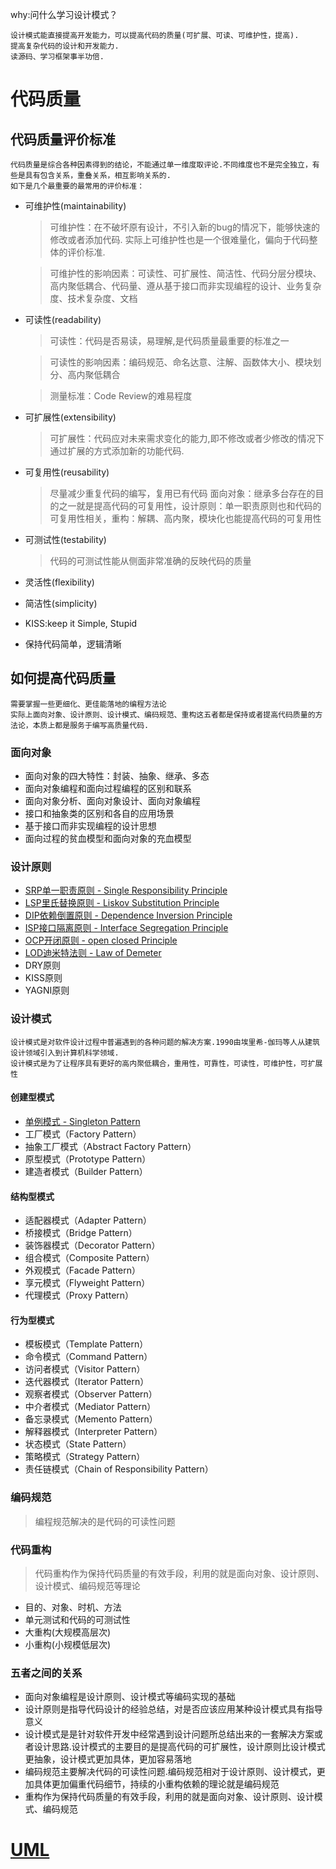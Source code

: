 why:问什么学习设计模式？ 

    设计模式能直接提高开发能力，可以提高代码的质量(可扩展、可读、可维护性，提高).
    提高复杂代码的设计和开发能力.
    读源码、学习框架事半功倍.


# 代码质量

## 代码质量评价标准
    代码质量是综合各种因素得到的结论，不能通过单一维度取评论.不同维度也不是完全独立，有些是具有包含关系，重叠关系，相互影响关系的.
    如下是几个最重要的最常用的评价标准：

* 可维护性(maintainability)
    >可维护性：在不破坏原有设计，不引入新的bug的情况下，能够快速的修改或者添加代码.
    实际上可维护性也是一个很难量化，偏向于代码整体的评价标准.
    
    >可维护性的影响因素：可读性、可扩展性、简洁性、代码分层分模块、高内聚低耦合、代码量、遵从基于接口而非实现编程的设计、业务复杂度、技术复杂度、文档

* 可读性(readability)
    >可读性：代码是否易读，易理解,是代码质量最重要的标准之一
    
    >可读性的影响因素：编码规范、命名达意、注解、函数体大小、模块划分、高内聚低耦合
    
    > 测量标准：Code Review的难易程度

* 可扩展性(extensibility)
    >可扩展性：代码应对未来需求变化的能力,即不修改或者少修改的情况下通过扩展的方式添加新的功能代码.
* 可复用性(reusability)
    >尽量减少重复代码的编写，复用已有代码
    面向对象：继承多台存在的目的之一就是提高代码的可复用性，设计原则：单一职责原则也和代码的可复用性相关，重构：解耦、高内聚，模块化也能提高代码的可复用性

* 可测试性(testability)
    >代码的可测试性能从侧面非常准确的反映代码的质量

* 灵活性(flexibility)

* 简洁性(simplicity)
* KISS:keep it Simple, Stupid
* 保持代码简单，逻辑清晰

## 如何提高代码质量
    需要掌握一些更细化、更佳能落地的编程方法论
    实际上面向对象、设计原则、设计模式、编码规范、重构这五者都是保持或者提高代码质量的方法论，本质上都是服务于编写高质量代码.

### 面向对象

* 面向对象的四大特性：封装、抽象、继承、多态
* 面向对象编程和面向过程编程的区别和联系
* 面向对象分析、面向对象设计、面向对象编程
* 接口和抽象类的区别和各自的应用场景
* 基于接口而非实现编程的设计思想
* 面向过程的贫血模型和面向对象的充血模型

### 设计原则

* [SRP单一职责原则 - Single Responsibility Principle](docs/designPrinciples/SRP.md)
* [LSP里氏替换原则 - Liskov Substitution Principle](docs/designPrinciples/LSP.md)
* [DIP依赖倒置原则 - Dependence Inversion Principle](docs/designPrinciples/DIP.md)
* [ISP接口隔离原则 - Interface Segregation Principle](docs/designPrinciples/ISP.md)
* [OCP开闭原则 - open closed Principle](docs/designPrinciples/OCP.md)
* [LOD迪米特法则 - Law of Demeter](docs/designPrinciples/LOD.md)
* DRY原则
* KISS原则
* YAGNI原则

### 设计模式
    设计模式是对软件设计过程中普遍遇到的各种问题的解决方案.1990由埃里希-伽玛等人从建筑设计领域引入到计算机科学领域.
    设计模式是为了让程序具有更好的高内聚低耦合，重用性，可靠性，可读性，可维护性，可扩展性

#### 创建型模式
* [单例模式 - Singleton Pattern](docs/designpattern/SingletonPattern.md)
* 工厂模式（Factory Pattern）
* 抽象工厂模式（Abstract Factory Pattern）
* 原型模式（Prototype Pattern）
* 建造者模式（Builder Pattern）

#### 结构型模式

* 适配器模式（Adapter Pattern）
* 桥接模式（Bridge Pattern）
* 装饰器模式（Decorator Pattern）
* 组合模式（Composite Pattern）
* 外观模式（Facade Pattern）
* 享元模式（Flyweight Pattern）
* 代理模式（Proxy Pattern）

#### 行为型模式

* 模板模式（Template Pattern）
* 命令模式（Command Pattern）
* 访问者模式（Visitor Pattern）
* 迭代器模式（Iterator Pattern）
* 观察者模式（Observer Pattern）
* 中介者模式（Mediator Pattern）
* 备忘录模式（Memento Pattern）
* 解释器模式（Interpreter Pattern）
* 状态模式（State Pattern）
* 策略模式（Strategy Pattern）
* 责任链模式（Chain of Responsibility Pattern）

### 编码规范
>编程规范解决的是代码的可读性问题

### 代码重构
>代码重构作为保持代码质量的有效手段，利用的就是面向对象、设计原则、设计模式、编码规范等理论
* 目的、对象、时机、方法
* 单元测试和代码的可测试性
* 大重构(大规模高层次)
* 小重构(小规模低层次)

### 五者之间的关系
* 面向对象编程是设计原则、设计模式等编码实现的基础
* 设计原则是指导代码设计的经验总结，对是否应该应用某种设计模式具有指导意义
* 设计模式是是针对软件开发中经常遇到设计问题所总结出来的一套解决方案或者设计思路.设计模式的主要目的是提高代码的可扩展性，设计原则比设计模式更抽象，设计模式更加具体，更加容易落地
* 编码规范主要解决代码的可读性问题.编码规范相对于设计原则、设计模式，更加具体更加偏重代码细节，持续的小重构依赖的理论就是编码规范
* 重构作为保持代码质量的有效手段，利用的就是面向对象、设计原则、设计模式、编码规范

#  [UML](docs/uml/UML.md)
